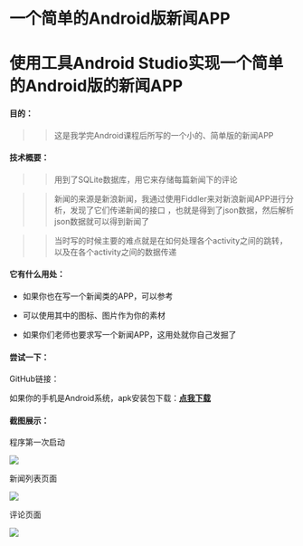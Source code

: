 # 一个简单的Android版新闻APP
# 使用工具Android Studio实现一个简单的Android版的新闻APP

<h4>目的：</h4>

>>  这是我学完Android课程后所写的一个小的、简单版的新闻APP

<h4>技术概要：</h4>

>>  用到了SQLite数据库，用它来存储每篇新闻下的评论

>>  新闻的来源是新浪新闻，我通过使用Fiddler来对新浪新闻APP进行分析，发现了它们传递新闻的接口
>> ，也就是得到了json数据，然后解析json数据就可以得到新闻了

>>  当时写的时候主要的难点就是在如何处理各个activity之间的跳转，以及在各个activity之间的数据传递

<h4>它有什么用处：</h4>

- 如果你也在写一个新闻类的APP，可以参考

- 可以使用其中的图标、图片作为你的素材

- 如果你们老师也要求写一个新闻APP，这用处就你自己发掘了

<h4>尝试一下：</h4>
GitHub链接：

如果你的手机是Android系统，apk安装包下载：**[点我下载](https://pan.baidu.com/s/1TRhE_SNThSQyDvhYXmVchw)**

<h4>截图展示：</h4>

程序第一次启动

![](https://i.imgur.com/CdENH79.jpg)


新闻列表页面

![](https://i.imgur.com/DEJM4Gr.jpg)


评论页面

![](https://i.imgur.com/6Wjc3SB.jpg)
